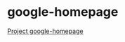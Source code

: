 # google-homepage

<a href ="http://www.theodinproject.com/web-development-101/html-css">Project google-homepage</a>



